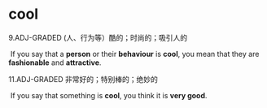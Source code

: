 # cool

9.ADJ-GRADED (人、行为等）酷的；时尚的；吸引人的

​	If you say that a **person** or their **behaviour** is **cool**, you mean that they are **fashionable** and **attractive**.

11.ADJ-GRADED 非常好的；特别棒的；绝妙的

​	If you say that something is **cool**, you think it is **very good**.

